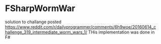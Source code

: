 # FSharpWormWar
solution to challange posted https://www.reddit.com/r/dailyprogrammer/comments/6h9woe/20160614_challenge_319_intermediate_worm_wars_1/
THis implementation was done in F#
